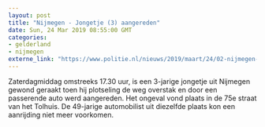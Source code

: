 ```yaml
---
layout: post
title: "Nijmegen - Jongetje (3) aangereden"
date: Sun, 24 Mar 2019 08:55:00 GMT
categories: 
- gelderland 
- nijmegen 
externe_link: "https://www.politie.nl/nieuws/2019/maart/24/02-nijmegen-jongetje-3-aangereden.html"
---
```


Zaterdagmiddag omstreeks 17.30 uur, is een 3-jarige jongetje uit Nijmegen gewond geraakt toen hij plotseling de weg overstak en door een passerende auto werd aangereden. Het ongeval vond plaats in de 75e straat van het Tolhuis. De 49-jarige automobilist uit diezelfde plaats kon een aanrijding niet meer voorkomen.
